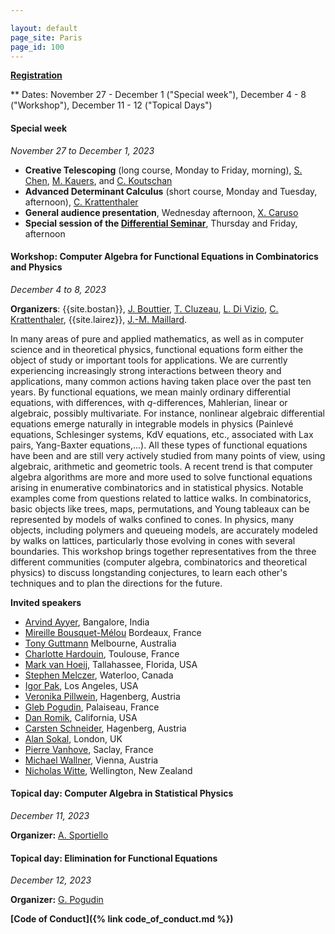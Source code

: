 ```yaml
---

layout: default
page_site: Paris
page_id: 100
---
```


**[Registration](https://indico.math.cnrs.fr/event/8115/registrations)**

** Dates: November 27 - December 1 ("Special week"), December 4 - 8 ("Workshop"), December 11 - 12 ("Topical Days")

#### Special week 
*November 27 to December 1, 2023*
* **Creative Telescoping** (long course, Monday to Friday, morning), [S. Chen](http://www.mmrc.iss.ac.cn/~schen), [M. Kauers](http://www.kauers.de), and [C. Koutschan](http://www.koutschan.de)
* **Advanced Determinant Calculus** (short course, Monday and Tuesday, afternoon), [C. Krattenthaler](https://www.mat.univie.ac.at/~kratt/)
* **General audience presentation**, Wednesday afternoon, [X. Caruso](https://xavier.caruso.ovh)
* **Special session of the [Differential Seminar](https://divizio.joomla.com/sem-diff)**, Thursday and Friday, afternoon


#### Workshop: Computer Algebra for Functional Equations in Combinatorics and Physics

*December 4 to 8, 2023*

**Organizers**:  {{site.bostan}}, 
[J. Bouttier](https://www.ipht.fr/Pisp/jeremie.bouttier),
[T. Cluzeau](https://www.unilim.fr/pages_perso/thomas.cluzeau/), [L. Di Vizio](https://divizio.joomla.com/), [C. Krattenthaler](https://www.mat.univie.ac.at/~kratt/), {{site.lairez}}, [J.-M. Maillard](https://www.lptmc.jussieu.fr/users/maillard).


In many areas of pure and applied mathematics, as well as in computer science and in theoretical physics,
functional equations form either the object of study or important tools for applications.
We are currently experiencing increasingly strong interactions between theory and applications, many common actions having taken place over the past ten years.
By functional equations, we mean mainly ordinary differential equations, with differences, with $q$-differences, Mahlerian, linear or algebraic, possibly multivariate.
For instance, nonlinear algebraic differential equations emerge naturally in integrable models in physics
(Painlevé equations, Schlesinger systems, KdV equations, etc., associated with Lax pairs,  Yang-Baxter equations,...).
All these types of functional equations have been and are still very actively studied from many points of view, using algebraic, arithmetic and geometric tools.
A recent trend is that computer algebra algorithms are more and more used to solve functional equations arising in enumerative combinatorics and in statistical physics.
Notable examples come from questions related to lattice walks.
In combinatorics, basic objects like trees, maps, permutations,  and Young tableaux can be represented by models of walks confined to cones.
In physics, many objects, including polymers and queueing models, are accurately modeled by walks on lattices, particularly those evolving in cones with several  boundaries. 
This workshop brings together representatives from the three different communities (computer algebra, combinatorics and theoretical physics) to discuss longstanding conjectures, to learn each other's techniques and to plan the directions for the future.

**Invited speakers**
- [Arvind Ayyer](http://math.iisc.ac.in/~arvind/), Bangalore, India
- [Mireille Bousquet-Mélou](https://www.labri.fr/perso/bousquet/) Bordeaux, France
- [Tony Guttmann](https://blogs.unimelb.edu.au/tony-guttmann/) Melbourne, Australia
- [Charlotte Hardouin](https://perso.math.univ-toulouse.fr/hardouin/), Toulouse, France
- [Mark van Hoeij](https://www.math.fsu.edu/~hoeij/), Tallahassee, Florida, USA
- [Stephen Melczer](https://melczer.ca), Waterloo, Canada
- [Igor Pak](https://www.math.ucla.edu/~pak/), Los Angeles, USA
- [Veronika Pillwein](https://risc.jku.at/m/veronika-pillwein/), Hagenberg, Austria
- [Gleb Pogudin](http://www.lix.polytechnique.fr/Labo/Gleb.POGUDIN/), Palaiseau, France
- [Dan Romik](https://www.math.ucdavis.edu/~romik/), California, USA
- [Carsten Schneider](https://risc.jku.at/m/carsten-schneider/), Hagenberg, Austria
- [Alan Sokal](https://www.ucl.ac.uk/~ucahad0/), London, UK
- [Pierre Vanhove](https://pierrevanhove.github.io), Saclay, France
- [Michael Wallner](https://dmg.tuwien.ac.at/mwallner/), Vienna, Austria
- [Nicholas Witte](), Wellington, New Zealand



#### Topical day: Computer Algebra in Statistical Physics

*December 11, 2023*

**Organizer:** [A. Sportiello](https://lipn.univ-paris13.fr/~sportiello/index_eng.html)

#### Topical day: Elimination for Functional Equations

*December 12, 2023*

**Organizer:** [G. Pogudin](http://www.lix.polytechnique.fr/Labo/Gleb.POGUDIN/)



**[Code of Conduct]({% link code_of_conduct.md %})**



